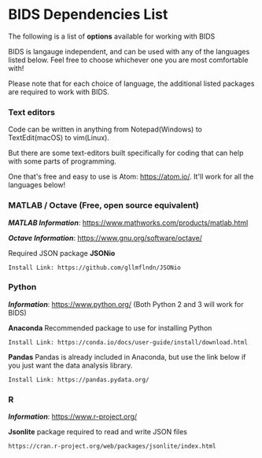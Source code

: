 # BIDS Dependencies List
The following is a list of **options** available for working with BIDS

BIDS is langauge independent, and can be used with any of the languages listed below. 
Feel free to choose whichever one you are most comfortable with!

Please note that for each choice of language, the additional listed packages are required to work with BIDS.

###  Text editors

Code can be written in anything from Notepad(Windows) to TextEdit(macOS) to vim(Linux).

But there are some text-editors built specifically for coding that can help with some parts of programming.

One that's free and easy to use is Atom: https://atom.io/. It'll work for all the languages below! 



### MATLAB / Octave (Free, open source equivalent)
***MATLAB Information***: https://www.mathworks.com/products/matlab.html 

***Octave Information***: https://www.gnu.org/software/octave/

Required JSON package
**JSONio** 

	Install Link: https://github.com/gllmflndn/JSONio


### Python
***Information***: https://www.python.org/ (Both Python 2 and 3 will work for BIDS)

**Anaconda** Recommended package to use for installing Python

	Install Link: https://conda.io/docs/user-guide/install/download.html 

**Pandas** 
Pandas is already included in Anaconda, but use the link below if you just want the data analysis library.

	Install Link: https://pandas.pydata.org/ 

### R
***Information***: https://www.r-project.org/ 

**Jsonlite** package required to read and write JSON files

	https://cran.r-project.org/web/packages/jsonlite/index.html
